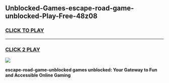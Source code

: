 
## Unblocked-Games-escape-road-game-unblocked-Play-Free-48z08
<h3>
<a href="https://premium76.site?title=escape-road-game-unblocked&ref=09A">CLICK TO PLAY</a></h3>
<hr>

<h3>
<a href="https://premium76.site?title=escape-road-game-unblocked&ref=09A">CLICK 2 PLAY</a>
  
</h3>

<a href="https://premium76.site?title=escape-road-game-unblocked&ref=09A"><img src="https://clearcache.store/games.png"></a>


**escape-road-game-unblocked games unblocked: Your Gateway to Fun and Accessible Online Gaming**
